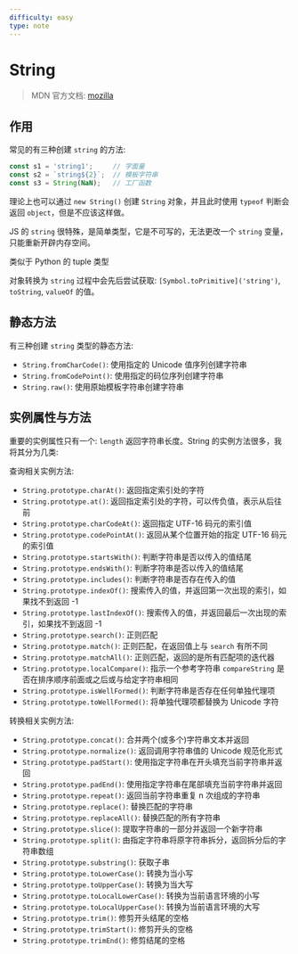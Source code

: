 ```yaml
---
difficulty: easy
type: note
---
```


# String

> MDN 官方文档: [mozilla](https://developer.mozilla.org/zh-CN/docs/Web/JavaScript/Reference/Global_Objects/String)

## 作用

常见的有三种创建 `string` 的方法:

```js
const s1 = 'string1';     // 字面量
const s2 = `string${2}`;  // 模板字符串
const s3 = String(NaN);   // 工厂函数
```

理论上也可以通过 `new String()` 创建 `String` 对象，并且此时使用 `typeof` 判断会返回 `object`，但是不应该这样做。

JS 的 `string` 很特殊，是简单类型，它是不可写的，无法更改一个 `string` 变量，只能重新开辟内存空间。

<p class="tip">类似于 Python 的 tuple 类型</p>

对象转换为 `string` 过程中会先后尝试获取: `[Symbol.toPrimitive]('string')`, `toString`, `valueOf` 的值。

## 静态方法

有三种创建 `string` 类型的静态方法:
- `String.fromCharCode()`: 使用指定的 Unicode 值序列创建字符串
- `String.fromCodePoint()`: 使用指定的码位序列创建字符串
- `String.raw()`: 使用原始模板字符串创建字符串

## 实例属性与方法

重要的实例属性只有一个: `length` 返回字符串长度。String 的实例方法很多，我将其分为几类:

查询相关实例方法:
- `String.prototype.charAt()`: 返回指定索引处的字符
- `String.prototype.at()`: 返回指定索引处的字符，可以传负值，表示从后往前
- `String.prototype.charCodeAt()`: 返回指定 UTF-16 码元的索引值
- `String.prototype.codePointAt()`: 返回从某个位置开始的指定 UTF-16 码元的索引值
- `String.prototype.startsWith()`: 判断字符串是否以传入的值结尾
- `String.prototype.endsWith()`: 判断字符串是否以传入的值结尾
- `String.prototype.includes()`: 判断字符串是否存在传入的值
- `String.prototype.indexOf()`: 搜索传入的值，并返回第一次出现的索引，如果找不到返回 -1
- `String.prototype.lastIndexOf()`: 搜索传入的值，并返回最后一次出现的索引，如果找不到返回 -1
- `String.prototype.search()`: 正则匹配
- `String.prototype.match()`: 正则匹配，在返回值上与 `search` 有所不同
- `String.prototype.matchAll()`: 正则匹配，返回的是所有匹配项的迭代器
- `String.prototype.localCompare()`: 指示一个参考字符串 `compareString` 是否在排序顺序前面或之后或与给定字符串相同
- `String.prototype.isWellFormed()`: 判断字符串是否存在任何单独代理项
- `String.prototype.toWellFormed()`: 将单独代理项都替换为 Unicode 字符

转换相关实例方法:
- `String.prototype.concat()`: 合并两个(或多个)字符串文本并返回
- `String.prototype.normalize()`: 返回调用字符串值的 Unicode 规范化形式
- `String.prototype.padStart()`: 使用指定字符串在开头填充当前字符串并返回
- `String.prototype.padEnd()`: 使用指定字符串在尾部填充当前字符串并返回
- `String.prototype.repeat()`: 返回当前字符串重复 n 次组成的字符串
- `String.prototype.replace()`: 替换匹配的字符串
- `String.prototype.replaceAll()`: 替换匹配的所有字符串
- `String.prototype.slice()`: 提取字符串的一部分并返回一个新字符串
- `String.prototype.split()`: 由指定字符串将原字符串拆分，返回拆分后的字符串数组
- `String.prototype.substring()`: 获取子串
- `String.prototype.toLowerCase()`: 转换为当小写
- `String.prototype.toUpperCase()`: 转换为当大写
- `String.prototype.toLocalLowerCase()`: 转换为当前语言环境的小写
- `String.prototype.toLocalUpperCase()`: 转换为当前语言环境的大写
- `String.prototype.trim()`: 修剪开头结尾的空格
- `String.prototype.trimStart()`: 修剪开头的空格
- `String.prototype.trimEnd()`: 修剪结尾的空格